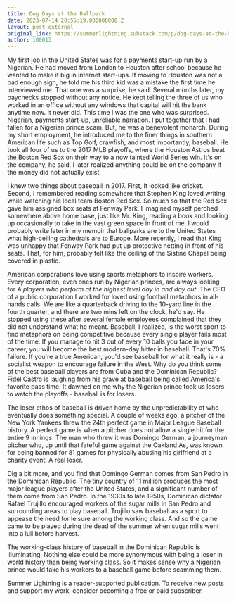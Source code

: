 ```yaml
---
title: Dog Days at the Ballpark
date: 2023-07-14 20:55:19.000000000 Z
layout: post-external
original_link: https://summerlightning.substack.com/p/dog-days-at-the-ballpark
author: 100013
---
```


My first job in the United States was for a payments start-up run by a Nigerian. He had moved from London to Houston after school because he wanted to make it big in internet start-ups. If moving to Houston was not a bad enough sign, he told me his third kid was a mistake the first time he interviewed me. That one was a surprise, he said. Several months later, my paychecks stopped without any notice. He kept telling the three of us who worked in an office without any windows that capital will hit the bank anytime now. It never did. This time I was the one who was surprised. Nigerian, payments start-up, unreliable narration. I put together that I had fallen for a Nigerian prince scam. But, he was a benevolent monarch. During my short employment, he introduced me to the finer things in southern American life such as Top Golf, crawfish, and most importantly, baseball. He took all four of us to the 2017 MLB playoffs, where the Houston Astros beat the Boston Red Sox on their way to a now tainted World Series win. It's on the company, he said. I later realized anything could be on the company if the money did not actually exist.

I knew two things about baseball in 2017. First, It looked like cricket. Second, I remembered reading somewhere that Stephen King loved writing while watching his local team Boston Red Sox. So much so that the Red Sox gave him assigned box seats at Fenway Park. I imagined myself perched somewhere above home base, just like Mr. King, reading a book and looking up occasionally to take in the vast green space in front of me. I would probably write later in my memoir that ballparks are to the United States what high-ceiling cathedrals are to Europe. More recently, I read that King was unhappy that Fenway Park had put up protective netting in front of his seats. That, for him, probably felt like the ceiling of the Sistine Chapel being covered in plastic.

American corporations love using sports metaphors to inspire workers. Every corporation, even ones run by Nigerian princes, are always looking for _A players who perform at the highest level day in and day out_. The CFO of a public corporation I worked for loved using football metaphors in all-hands calls. We are like a quarterback driving to the 10-yard line in the fourth quarter, and there are two mins left on the clock, he'd say. He stopped using these after several female employees complained that they did not understand what he meant. Baseball, I realized, is the worst sport to find metaphors on being competitive because every single player fails most of the time. If you manage to hit 3 out of every 10 balls you face in your career, you will become the best modern-day hitter in baseball. That's 70% failure. If you're a true American, you'd see baseball for what it really is - a socialist weapon to encourage failure in the West. Why do you think some of the best baseball players are from Cuba and the Dominican Republic? Fidel Castro is laughing from his grave at baseball being called America's favorite pass time. It dawned on me why the Nigerian prince took us losers to watch the playoffs - baseball is for losers.

The loser ethos of baseball is driven home by the unpredictability of who eventually does something special. A couple of weeks ago, a pitcher of the New York Yankees threw the 24th perfect game in Major League Baseball history. A perfect game is when a pitcher does not allow a single hit for the entire 9 innings. The man who threw it was Domingo German, a journeyman pitcher who, up until that fateful game against the Oakland As, was known for being banned for 81 games for physically abusing his girlfriend at a charity event. A real loser.

Dig a bit more, and you find that Domingo German comes from San Pedro in the Dominican Republic. The tiny country of 11 million produces the most major league players after the United States, and a significant number of them come from San Pedro. In the 1930s to late 1950s, Dominican dictator Rafael Trujillo encouraged workers of the sugar mills in San Pedro and surrounding areas to play baseball. Trujillo saw baseball as a sport to appease the need for leisure among the working class. And so the game came to be played during the dead of the summer when sugar mills went into a lull before harvest.

The working-class history of baseball in the Dominican Republic is illuminating. Nothing else could be more synonymous with being a loser in world history than being working class. So it makes sense why a Nigerian prince would take his workers to a baseball game before scamming them.

Summer Lightning is a reader-supported publication. To receive new posts and support my work, consider becoming a free or paid subscriber.

